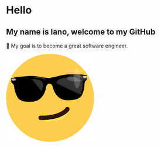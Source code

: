 # Hello

## My name is Iano, welcome to my GitHub

:rocket: My goal is to become a great software engineer.

![Cool-Face-With-Sunglasses](img/smiling-face-with-sunglasses.png)

<!--
**IanoNjuguna/IanoNjuguna** is a ✨ _special_ ✨ repository because its `README.md` (this file) appears on your GitHub profile.

Here are some ideas to get you started:

- 🔭 I’m currently working on being a great software engineer
- :book: I’m currently learning the C & Python programming languages
- :rocket: I’m looking to collaborate on open-source software projects
- 🤔 I’m looking for help with ...
- 💬 Ask me about ...
- 📫 How to reach me: ...
- 😄 Pronouns: ...
- ⚡ Fun fact: ...

-->
